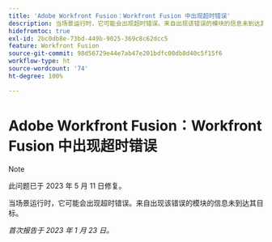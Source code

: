 ```yaml
---
title: 'Adobe Workfront Fusion：Workfront Fusion 中出现超时错误'
description: 当场景运行时，它可能会出现超时错误。来自出现该错误的模块的信息未到达其目标。
hidefromtoc: true
exl-id: 2bc0db8e-73bd-449b-9025-369c8c62dcc5
feature: Workfront Fusion
source-git-commit: 98d56729e44e7ab47e201bdfc00db8d40c5f15f6
workflow-type: ht
source-wordcount: '74'
ht-degree: 100%

---
```


# Adobe Workfront Fusion：Workfront Fusion 中出现超时错误

>[!NOTE]
>
>此问题已于 2023 年 5 月 11 日修复。

当场景运行时，它可能会出现超时错误。来自出现该错误的模块的信息未到达其目标。

_首次报告于 2023 年 1 月 23 日。_
